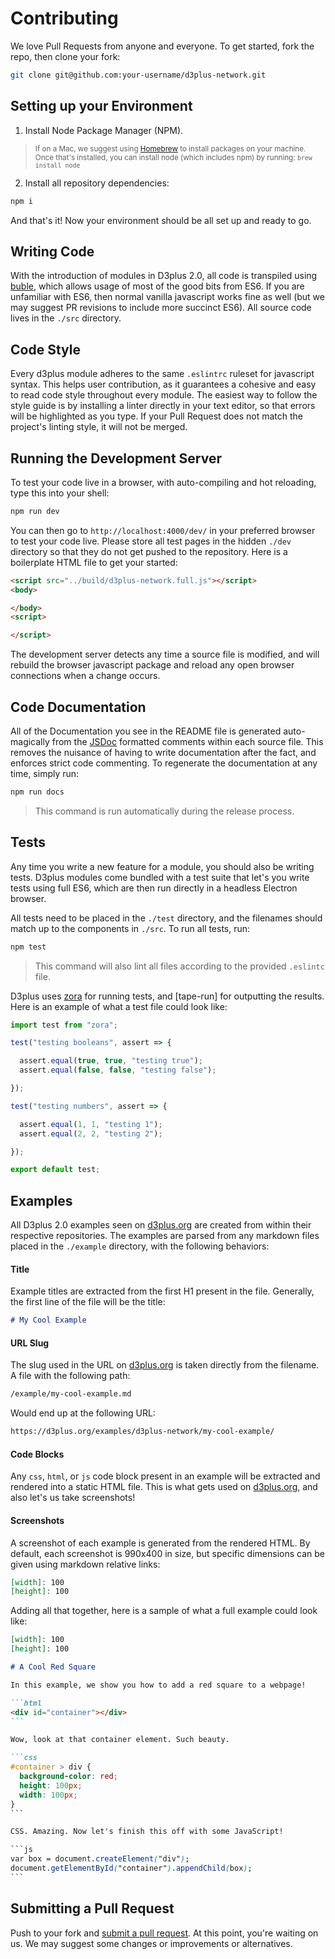 # Contributing

We love Pull Requests from anyone and everyone. To get started, fork the repo, then clone your fork:

```sh
git clone git@github.com:your-username/d3plus-network.git
```

## Setting up your Environment

1. Install Node Package Manager (NPM).
> <sub>If on a Mac, we suggest using [Homebrew](http://brew.sh/) to install packages on your machine. Once that's installed, you can install node (which includes npm) by running: `brew install node`</sub>
2. Install all repository dependencies:
```sh
npm i
```

And that's it! Now your environment should be all set up and ready to go.

## Writing Code

With the introduction of modules in D3plus 2.0, all code is transpiled using [buble](http://buble.surge.sh/), which allows usage of most of the good bits from ES6. If you are unfamiliar with ES6, then normal vanilla javascript works fine as well (but we may suggest PR revisions to include more succinct ES6). All source code lives in the `./src` directory.

## Code Style

Every d3plus module adheres to the same `.eslintrc` ruleset for javascript syntax. This helps user contribution, as it guarantees a cohesive and easy to read code style throughout every module. The easiest way to follow the style guide is by installing a linter directly in your text editor, so that errors will be highlighted as you type. If your Pull Request does not match the project's linting style, it will not be merged.

## Running the Development Server

To test your code live in a browser, with auto-compiling and hot reloading, type this into your shell:

```sh
npm run dev
```

You can then go to `http://localhost:4000/dev/` in your preferred browser to test your code live. Please store all test pages in the hidden `./dev` directory so that they do not get pushed to the repository. Here is a boilerplate HTML file to get your started:

```html
<script src="../build/d3plus-network.full.js"></script>
<body>

</body>
<script>

</script>
```
The development server detects any time a source file is modified, and will rebuild the browser javascript package and reload any open browser connections when a change occurs.

## Code Documentation

All of the Documentation you see in the README file is generated auto-magically from the [JSDoc](http://usejsdoc.org/) formatted comments within each source file. This removes the nuisance of having to write documentation after the fact, and enforces strict code commenting. To regenerate the documentation at any time, simply run:

```sh
npm run docs
```

> This command is run automatically during the release process.

## Tests

Any time you write a new feature for a module, you should also be writing tests. D3plus modules come bundled with a test suite that let's you write tests using full ES6, which are then run directly in a headless Electron browser.

All tests need to be placed in the `./test` directory, and the filenames should match up to the components in `./src`. To run all tests, run:

```sh
npm test
```
> This command will also lint all files according to the provided `.eslintc` file.

D3plus uses [zora]() for running tests, and [tape-run] for outputting the results. Here is an example of what a test file could look like:

```js
import test from "zora";

test("testing booleans", assert => {

  assert.equal(true, true, "testing true");
  assert.equal(false, false, "testing false");

});

test("testing numbers", assert => {

  assert.equal(1, 1, "testing 1");
  assert.equal(2, 2, "testing 2");

});

export default test;
```

## Examples

All D3plus 2.0 examples seen on [d3plus.org](https://d3plus.org) are created from within their respective repositories. The examples are parsed from any markdown files placed in the `./example` directory, with the following behaviors:

#### Title

Example titles are extracted from the first H1 present in the file. Generally, the first line of the file will be the title:

```md
# My Cool Example
```

#### URL Slug

The slug used in the URL on [d3plus.org](https://d3plus.org) is taken directly from the filename. A file with the following path:

```sh
/example/my-cool-example.md
```

Would end up at the following URL:

```sh
https://d3plus.org/examples/d3plus-network/my-cool-example/
```

#### Code Blocks

Any `css`, `html`, or `js` code block present in an example will be extracted and rendered into a static HTML file. This is what gets used on [d3plus.org](https://d3plus.org), and also let's us take screenshots!

#### Screenshots

A screenshot of each example is generated from the rendered HTML. By default, each screenshot is 990x400 in size, but specific dimensions can be given using markdown relative links:

```md
[width]: 100
[height]: 100
```

Adding all that together, here is a sample of what a full example could look like:

`````md
[width]: 100
[height]: 100

# A Cool Red Square

In this example, we show you how to add a red square to a webpage!

```html
<div id="container"></div>
```

Wow, look at that container element. Such beauty.

```css
#container > div {
  background-color: red;
  height: 100px;
  width: 100px;
}
```

CSS. Amazing. Now let's finish this off with some JavaScript!

```js
var box = document.createElement("div");
document.getElementById("container").appendChild(box);
```

`````

## Submitting a Pull Request

Push to your fork and [submit a pull request](https://github.com/d3plus/d3plus-network/compare/). At this point, you're waiting on us. We may suggest some changes or improvements or alternatives.
